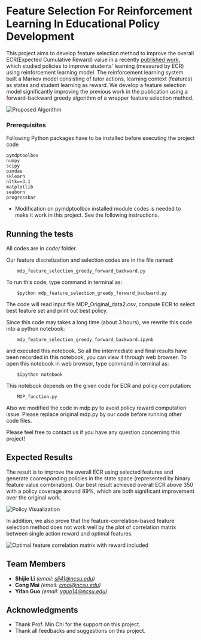 # Feature Selection For Reinforcement Learning In Educational Policy Development


This project aims to develop feature selection method to improve the overall ECR(Expected Cumulative Reward) value in a recently [published work](http://dl.acm.org/citation.cfm?id=2930247), which studied policies to improve students' learning (measured by ECR) using reinforcement learning model. The  reinforcement learning system built a Markov model consisting of tutor actions, learning context (features) as states and student learning as reward. We develop a feature selection model significantly improving the previous work in the publication using a forward-backward greedy algorithm of a wrapper feature selection method.

![Proposed Algorithm](https://github.com/jerry-shijieli/CSC591_AssignedProject_Feature_Selection_For_Reinforcement_Learning/blob/master/image/feature_selection_algorithm.png)

### Prerequisites

Following Python packages have to be installed before executing the project code

```
pymdptoolbox
numpy
scipy
pandas
sklearn
nltk==3.1
matplotlib
seaborn
progressbar
```
* Modification on pymdptoolbox installed module codes is needed to make it work in this project. See the following instructions.

## Running the tests

All codes are in _code/_ folder.

Our feature discretization and selection codes are in the file named: 
```
    mdp_feature_selection_greedy_forward_backward.py
```

To run this code, type command in terminal as:
```
    $python mdp_feature_selection_greedy_forward_backward.py
```

The code will read input file MDP_Original_data2.csv, compute ECR to select best feature set and print out best policy.

Since this code may takes a long time (about 3 hours), we rewrite this code into a python notebook:
```
    mdp_feature_selection_greedy_forward_backward.ipynb
```
    
and executed this notebook. So all the intermediate and final results have been recorded in this notebook, you can view it through web browser. To open this notebook in web browser, type command in terminal as:
```
    $ipython notebook
```
    
This notebook depends on the given code for ECR and policy computation: 
```
    MDP_function.py
```
    
Also we modified the code in mdp.py to avoid policy reward computation issue. Please replace original mdp.py by our code before running other code files.

Please feel free to contact us if you have any question concerning this project! 

## Expected Results

The result is to improve the overall ECR using selected features and generate cooresponding policies in the state space (represented by binary feature value combination). Our best result achieved overall ECR above 350 with a policy coverage around 89%, which are both significant improvement over the original work. 

![Policy Visualization](https://github.com/jerry-shijieli/CSC591_AssignedProject_Feature_Selection_For_Reinforcement_Learning/blob/master/image/policy_visualization.png)

In addition, we also prove that the feature-correlation-based feature selection method does not work well by the plot of correlation matrix between single action reward and optimal features.

![Optimal feature correlation matrix with reward included](https://github.com/jerry-shijieli/CSC591_AssignedProject_Feature_Selection_For_Reinforcement_Learning/blob/master/image/correlation_of_optimal_feature_vs_reward.png)

## Team Members

* **Shijie Li**  *(email: sli41@ncsu.edu)* 
* **Cong Mai** *(email: cmai@ncsu.edu)*
* **Yifan Guo** *(email: yguo14@ncsu.edu)* 

## Acknowledgments

* Thank Prof. Min Chi for the support on this project.
* Thank all feedbacks and suggestions on this project.


